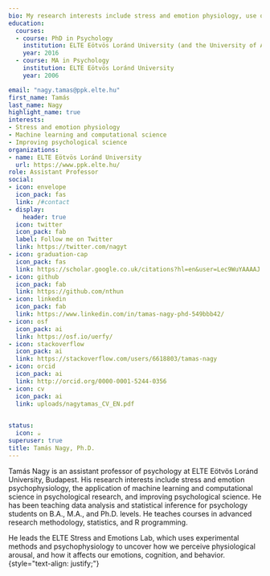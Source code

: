```yaml
---
bio: My research interests include stress and emotion physiology, use of machine learning in psychological science, and improving psychological science
education:
  courses:
  - course: PhD in Psychology
    institution: ELTE Eötvös Loránd University (and the University of Amsterdam)
    year: 2016
  - course: MA in Psychology
    institution: ELTE Eötvös Loránd University
    year: 2006

email: "nagy.tamas@ppk.elte.hu"
first_name: Tamás
last_name: Nagy
highlight_name: true
interests:
- Stress and emotion physiology
- Machine learning and computational science
- Improving psychological science
organizations:
- name: ELTE Eötvös Loránd University
  url: https://www.ppk.elte.hu/
role: Assistant Professor
social:
- icon: envelope
  icon_pack: fas
  link: /#contact
- display:
    header: true
  icon: twitter
  icon_pack: fab
  label: Follow me on Twitter
  link: https://twitter.com/nagyt
- icon: graduation-cap
  icon_pack: fas
  link: https://scholar.google.co.uk/citations?hl=en&user=Lec9WuYAAAAJ
- icon: github
  icon_pack: fab
  link: https://github.com/nthun
- icon: linkedin
  icon_pack: fab
  link: https://www.linkedin.com/in/tamas-nagy-phd-549bbb42/
- icon: osf
  icon_pack: ai
  link: https://osf.io/uerfy/
- icon: stackoverflow
  icon_pack: ai
  link: https://stackoverflow.com/users/6618803/tamas-nagy  
- icon: orcid
  icon_pack: ai
  link: http://orcid.org/0000-0001-5244-0356 
- icon: cv
  icon_pack: ai
  link: uploads/nagytamas_CV_EN.pdf
  

status:
  icon: ☕️
superuser: true
title: Tamás Nagy, Ph.D.
---
```


Tamás Nagy is an assistant professor of psychology at ELTE Eötvös Loránd University, Budapest. His research interests include stress and emotion psychophysiology, the application of machine learning and computational science in psychological research, and improving psychological science. He has been teaching data analysis and statistical inference for psychology students on B.A., M.A., and Ph.D. levels. He teaches courses in advanced research methodology, statistics, and R programming.

He leads the ELTE Stress and Emotions Lab, which uses experimental methods and psychophysiology to uncover how we perceive physiological arousal, and how it affects our emotions, cognition, and behavior.
{style="text-align: justify;"}
